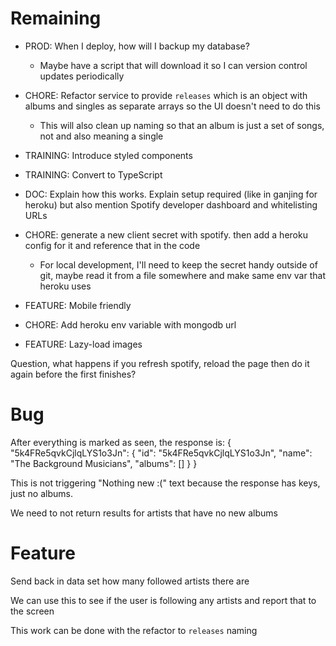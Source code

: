 # Remaining

* PROD: When I deploy, how will I backup my database?
    * Maybe have a script that will download it so I can version control updates periodically

* CHORE: Refactor service to provide `releases` which is an object with albums and singles as separate arrays so the UI doesn't need to do this
    * This will also clean up naming so that an album is just a set of songs, not and also meaning a single

* TRAINING: Introduce styled components

* TRAINING: Convert to TypeScript

* DOC: Explain how this works. Explain setup required (like in ganjing for heroku) but also mention Spotify developer dashboard and whitelisting URLs

* CHORE: generate a new client secret with spotify. then add a heroku config for it and reference that in the code
    * For local development, I'll need to keep the secret handy outside of git, maybe read it from a file somewhere and make same env var that heroku uses

* FEATURE: Mobile friendly

* CHORE: Add heroku env variable with mongodb url

* FEATURE: Lazy-load images

Question, what happens if you refresh spotify, reload the page then do it again before the first finishes?

# Bug
After everything is marked as seen, the response is:
{
    "5k4FRe5qvkCjlqLYS1o3Jn": {
        "id": "5k4FRe5qvkCjlqLYS1o3Jn",
        "name": "The Background Musicians",
        "albums": []
    }
}

This is not triggering "Nothing new :(" text because the response has keys, just no albums.

We need to not return results for artists that have no new albums


# Feature
Send back in data set how many followed artists there are

We can use this to see if the user is following any artists and report that to the screen

This work can be done with the refactor to `releases` naming
